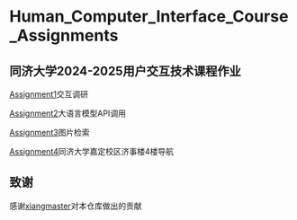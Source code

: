 # Human_Computer_Interface_Course_Assignments

## 同济大学2024-2025用户交互技术课程作业

[Assignment1](https://github.com/ycc250303/Human_Computer_Interface_Assignments/tree/main/Assignment1_Survey)交互调研

[Assignment2](https://github.com/ycc250303/Human_Computer_Interface_Assignments/tree/main/Assignment2_LLM_Application)大语言模型API调用

[Assignment3](https://github.com/ycc250303/Human_Computer_Interface_Assignments/tree/main/Assignment3_Image_Retrieval)图片检索

[Assignment4](https://github.com/ycc250303/Human_Computer_Interface_Assignments/tree/main/Assignment4_JiShiBuilding_Gudie)同济大学嘉定校区济事楼4楼导航

## 致谢

感谢[xiangmaster](https://github.com/xiangmaster)对本仓库做出的贡献
